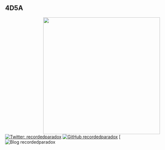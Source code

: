 <h2>4D5A</h2>
<img align='right' src="https://github-readme-stats.vercel.app/api?username=4D5A&show_icons=true&theme=dark" width="380">

[![Twitter: recordedparadox](https://img.shields.io/twitter/follow/recordedparadox?style=flat-square)](https://twitter.com/recordedparadox)
[![GitHub recordedparadox](https://img.shields.io/github/followers/4D5A?label=follow%20github&style=flat-square)](https://github.com/4D5A)
[![Blog recordedparadox](https://medium.com/security-in-the-cloud)

<!--
**4D5A/4D5A** is a ✨ _special_ ✨ repository because its `README.md` (this file) appears on your GitHub profile.

Here are some ideas to get you started:

- 🔭 I’m currently working on ...
- 🌱 I’m currently learning ...
- 👯 I’m looking to collaborate on ...
- 🤔 I’m looking for help with ...
- 💬 Ask me about ...
- 📫 How to reach me: ...
- 😄 Pronouns: ...
- ⚡ Fun fact: ...
-->
